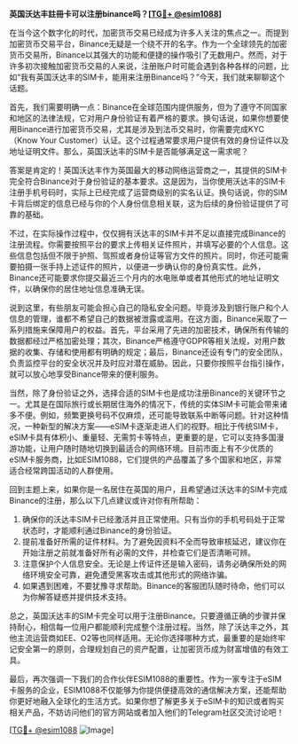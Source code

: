 **英国沃达丰註冊卡可以注册binance吗？[[TG💪+ @esim1088](https://t.me/s/esim1088)]**

在当今这个数字化的时代，加密货币交易已经成为许多人关注的焦点之一。而提到加密货币交易平台，Binance无疑是一个绕不开的名字。作为一个全球领先的加密货币交易所，Binance以其强大的功能和便捷的操作吸引了无数用户。然而，对于许多初次接触加密货币交易的人来说，注册账户时可能会遇到各种各样的问题，比如“我有英国沃达丰的SIM卡，能用来注册Binance吗？”今天，我们就来聊聊这个话题。

首先，我们需要明确一点：Binance在全球范围内提供服务，但为了遵守不同国家和地区的法律法规，它对用户身份验证有着严格的要求。换句话说，如果你想要使用Binance进行加密货币交易，尤其是涉及到法币交易时，你需要完成KYC（Know Your Customer）认证。这个过程通常要求用户提供有效的身份证件以及地址证明文件。那么，英国沃达丰的SIM卡是否能够满足这一需求呢？

答案是肯定的！英国沃达丰作为英国最大的移动网络运营商之一，其提供的SIM卡完全符合Binance对于身份验证的基本要求。这是因为，当你使用沃达丰的SIM卡注册手机号码时，实际上已经完成了运营商级别的实名认证。换句话说，你的SIM卡背后绑定的信息已经与你的个人身份信息相关联，这为后续的身份验证提供了可靠的基础。

不过，在实际操作过程中，仅仅拥有沃达丰的SIM卡并不足以直接完成Binance的注册流程。你需要按照平台的要求上传相关证件照片，并填写必要的个人信息。这些信息包括但不限于护照、驾照或者身份证等官方文件的照片。同时，你还可能需要拍摄一张手持上述证件的照片，以便进一步确认你的身份真实性。此外，Binance还可能要求你提交最近三个月内的水电账单或者其他形式的地址证明文件，以确保你的居住地址信息准确无误。

说到这里，有些朋友可能会担心自己的隐私安全问题。毕竟涉及到银行账户和个人信息的管理，谁都不希望自己的数据被泄露或滥用。在这方面，Binance采取了一系列措施来保障用户的权益。首先，平台采用了先进的加密技术，确保所有传输的数据都经过严格加密处理；其次，Binance严格遵守GDPR等相关法规，对用户数据的收集、存储和使用都有明确的规定；最后，Binance还设有专门的安全团队，负责监控平台的安全状况并及时应对潜在威胁。因此，只要你按照平台指引操作，就可以放心地享受Binance带来的便利服务。

当然，除了身份验证之外，选择合适的SIM卡也是成功注册Binance的关键环节之一。尤其是在国际旅行或长期居住海外的情况下，传统的实体SIM卡可能会带来诸多不便。例如，频繁更换号码不仅麻烦，还可能导致联系中断等问题。针对这种情况，一种新型的解决方案——eSIM卡逐渐走进人们的视野。相比于传统SIM卡，eSIM卡具有体积小、重量轻、无需剪卡等特点，更重要的是，它可以支持多国漫游功能，让用户随时随地切换到最适合的网络环境。目前市面上有不少优质的eSIM卡服务商，比如ESIM1088，它们提供的产品覆盖了多个国家和地区，非常适合经常跨国活动的人群使用。

回到主题上来，如果你是一名居住在英国的用户，且希望通过沃达丰的SIM卡完成Binance的注册，那么以下几点建议或许对你有所帮助：

1. 确保你的沃达丰SIM卡已经激活并且正常使用。只有当你的手机号码处于正常状态时，才能顺利通过Binance的身份验证。
2. 提前准备好所需的证件材料。为了避免因资料不全而导致审核延迟，建议你在开始注册之前就准备好所有必需的文件，并检查它们是否清晰可辨。
3. 注意保护个人信息安全。无论是上传证件还是输入密码，请务必确保所处的网络环境安全可靠，避免遭受黑客攻击或其他形式的网络诈骗。
4. 如果遇到困难，不要犹豫寻求帮助。Binance的客服团队随时待命，他们可以为你解答疑惑并提供技术支持。

总之，英国沃达丰的SIM卡完全可以用于注册Binance。只要遵循正确的步骤并保持耐心，相信每一位用户都能顺利完成整个注册过程。当然，除了沃达丰之外，其他主流运营商如EE、O2等也同样适用。无论你选择哪种方式，最重要的是始终牢记安全第一的原则，合理规划自己的资产配置，让加密货币成为财富增值的有效工具。

最后，再次强调一下我们的合作伙伴ESIM1088的重要性。作为一家专注于eSIM卡服务的企业，ESIM1088不仅能够为你提供便捷高效的通信解决方案，还能帮助你更好地融入全球化的生活方式。如果你想了解更多关于eSIM卡的知识或者购买相关产品，不妨访问他们的官方网站或者加入他们的Telegram社区交流讨论吧！

[[TG💪+ @esim1088](https://t.me/s/esim1088) ![Image](https://i.postimg.cc/4NQfJmqS/Snipaste-2025-05-13-00-14-12.png)]